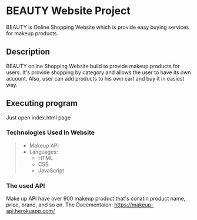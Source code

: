 # BEAUTY Website Project

BEAUTY is Online Shopping Website which is provide easy buying services for makeup products.

## Description

BEAUTY online Shopping Website build to provide makeup products for users. It's provide shopping by category and allows the user to have its own account. Also, user can add products to his own cart and buy it in easiest way.

## Executing program

Just open index.html page

### Technologies Used In Website

>- Makeup API
>- Languages:
>   - HTML
>   - CSS
>   - JavaScript


### The used API

Make up API have over 900 makeup product that's conatin product name, price, brand, and so on.
The Docementaion:
https://makeup-api.herokuapp.com/
